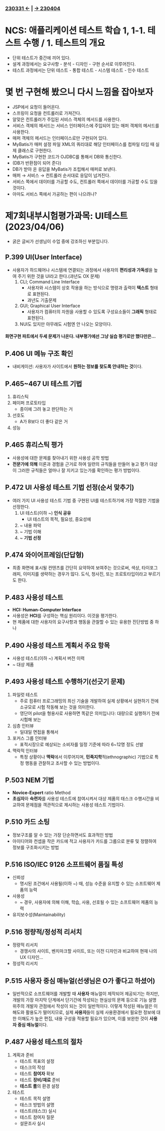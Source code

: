 ﻿#

### [230331 ←](../../230130-_Spring/230331/) | [→ 230404](../../230130-_Spring/230404/)

# NCS: 애플리케이션 테스트 학습 1, 1-1. 테스트 수행 / 1. 테스트의 개요

- 단위 테스트가 중간에 끼어 있다.
- 설계 과정에서는 요구사항 - 분석 - 디자인 - 구현 순서로 이루어진다.
- 테스트 과정에서는 단위 테스트 - 통합 테스트 - 시스템 테스트 - 인수 테스트

# 몇 번 구현해 봤으니 다시 느낌을 잡아보자

- JSP에서 요청이 들어온다.
- 스프링이 요청을 컨트롤러로 가져간다.
- 알맞은 컨트롤러가 주입된 서비스 객체의 메서드를 사용한다.
- 서비스 객체의 메서드는 서비스 인터페이스에 주입되어 있는 매퍼 객체의 메서드를 사용한다.
- 매퍼 객체의 메서드는 인터페이스로만 구현되어 있다.
- MyBatis가 매퍼 설정 파일 XML의 쿼리대로 해당 인터페이스를 컴파일 타임 때 실제 클래스로 구현한다.
- MyBatis가 구현한 코드가 OJDBC를 통해서 DB와 통신한다.
- (DB가 반환점이 되어 준다)
- DB가 받아 온 응답을 MyBatis가 조립해서 매퍼로 보낸다.
- 매퍼 → 서비스 → 컨트롤러 순서대로 응답이 넘겨진다.
- 서비스 쪽에서 데이터를 가공할 수도, 컨트롤러 쪽에서 데이터를 가공할 수도 있을 것이다.
- 아마도 서비스 쪽에서 가공하는 편이 나으려나?

# 제7회내부시험평가과목: UI테스트(2023/04/06)

- 굵은 글씨가 선생님이 수업 중에 강조하신 부분입니다.

## P.399 UI(User Interface)

- 사용자가 하드웨어나 시스템에 연결되는 과정에서 사용자의 **편리성과 가독성**을 높여 주기 위한 것을 UI라고 한다.(과년도 OX 문제)
    1. CLI; Command Line Interface
        - 사용자와 시스템이 상호 작용을 하는 방식으로 명령과 출력이 **텍스트** 형태로 표현된다.
        - 과년도 기출문제
    1. GUI; Graphical User Interface
        - 사용자가 컴퓨터의 자원을 사용할 수 있도록 구성요소들이 **그래픽** 형태로 표현된다.
    1. NUI도 있지만 아무래도 시험엔 안 나오는 모양이다.

#### 화면구현 파트에서 두세 문제가 나온다. 내부평가에선 그냥 실습 평가로만 했다만은...

## P.406 UI 메뉴 구조 확인

- 내비게이션: 사용자가 사이트에서 **원하는 정보를 찾도록 안내하는 것**이다.

## P.465~467 UI 테스트 기법

1. 휴리스틱
1. 페이퍼 프로토타입
    - 종이에 그려 놓고 판단하는 거
1. 선호도
    - A가 B보다 더 좋다 같은 거
1. 성능

## P.465 휴리스틱 평가

- 사용성에 대한 문제를 찾아내기 위한 사용성 공학 방법
- **전문가에 의해** 이론과 경험을 근거로 하여 일련의 규칙들을 만들어 놓고 평가 대상이 그러한 규칙들은 얼마나 잘 지키고 있는가를 확인하는 평가 방법이다.

## P.472 UI 사용성 테스트 기법 선정(순서 맞추기)

- 여러 가지 UI 사용성 테스트 기법 중 구현된 UI를 테스트하기에 가장 적절한 기법을 선정한다.
    1. UI 테스트(이하 ~) **인식 공유**
        - UI 테스트의 목적, 필요성, 중요성에 
    1. ~ 내용 파악
    1. ~ 기법 이해
    1. ~ **기법 선정**

## P.474 와이어프레임(단답형)

- 최종 화면에 표시될 컨텐츠를 간단히 요약하여 보여주는 것으로써, 색상, 타이포그래피, 이미지를 생략하는 경우가 많다. 도식, 청사진, 또는 프로토타입이라고 부르기도 한다.

## P.483 사용성 테스트

- **HCI: Human-Computer Interface**
- 사용성은 **HCI**를 구성하는 핵심 원리이다. 이것을 평가한다.
- 현 제품에 대한 사용자의 요구사항과 행동을 관찰할 수 있는 유용한 진단방법 중 하나

## P.490 사용성 테스트 계획서 주요 항목

- 사용성 테스트(이하 ~) 계획서 버전 이력
- ~ 대상 제품

## P.493 사용성 테스트 수행하기(선긋기 문제)

1. 파일럿 테스트
    - 주로 컴퓨터 프로그래밍의 최신 기술을 개발하여 실제 상황에서 실현하기 전에 소규모로 시험 작동해 보는 것을 의미한다.
    - 영단어 pilot을 형용사로 사용하면 똑같은 의미입니다: 대량으로 실행하기 전에 시험해 보는
1. 심층 인터뷰
    - 일대일 면접을 통해서
1. 포커스 그룹 인터뷰
    - 표적시장으로 예상되는 소비자를 일정 기준에 따라 6~12명 정도 선발
1. 맥락적 인터뷰
    - 특정 상황이나 **맥락**에서 이루어지며, **민족지학**적(ethnographic) 기법으로 특정 행동을 관찰하고 조사할 수 있는 방법이다.

## P.503 NEM 기법

- **Novice-Expert** ratio Method
- **초심자**와 **숙련자**를 사용성 테스트에 참여시켜서 대상 제품의 태스크 수행시간을 비교하여 문제점을 객관적으로 제시하는 사용성 테스트 기법이다.

## P.510 카드 소팅

- 정보구조를 알 수 있는 가장 단순하면서도 효과적인 방법
- 아이디어와 컨셉을 작은 카드에 적고 사용자가 카드를 그룹으로 분류 및 정렬하여 정보를 구조화시키는 방법

## P.516 ISO/IEC 9126 소프트웨어 품질 특성

- 신뢰성
    - 명시된 조건에서 사용될(이하 ~) 때, 성능 수준을 유지할 수 있는 소프트웨어 제품의 능력
- 사용성
    - ~ 경우, 사용자에 의해 이해, 학습, 사용, 선호될 수 있는 소프트웨어 제품의 능력
- 유지보수성(Maintainability)

## P.516 정량적/정성적 리서치

- 정량적 리서치
    - 경쟁사의 사이트, 벤치마크할 사이트, 또는 이전 디자인과 비교하여 현재 나의 UX 디자인...
- 정성적 리서치

## P.515 사용자 중심 매뉴얼(선생님은 O가 좋다고 하셨어)

- 일반적으로 소프트웨어를 개발할 때 **사용자** 매뉴얼이 제작되어 제공되기는 하지만, 개발의 가장 마지막 단계에서 단기간에 작성되는 현실상의 문제 등으로 기능 설명 위주의 개발자 관점에서 작성이 되는 것이 일반적이다. 이렇게 작성된 매뉴얼은 이해도와 활용도가 떨어지므로, 실제 **사용자**들이 실제 사용환경에서 필요한 정보에 대한 이해도가 높은 편집, 내용 구성을 적용할 필요가 있으며, 이를 보완한 것이 **사용자 중심 매뉴얼**이다.

## P.487 사용성 테스트의 절차

1. 계획과 준비
    - 테스트 목표의 설정
    - 태스크의 작성
    - 테스트 **참여자** 확보
    - 테스트 **장비/재료** 준비
    - **테스트 룸**의 환경 설정
1. 테스트
    - 테스트 목적 설명
    - 태스크 방법의 설명
    - 테스트(태스크) 실시
    - 테스트 참여자 질문
    - 설문조사 실시
